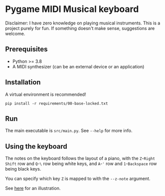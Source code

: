 # Pygame MIDI Musical keyboard

Disclaimer: I have zero knowledge on playing musical instruments.
This is a project purely for fun.
If something doesn't make sense, suggestions are welcome.

## Prerequisites

* Python >= 3.8
* A MIDI synthesizer (can be an external device or an application)

## Installation

A virtual environment is recommended!

```
pip install -r requirements/00-base-locked.txt
```

## Run

The main executable is `src/main.py`. See `--help` for more info.

## Using the keyboard

The notes on the keyboard follows the layout of a piano,
with the `Z`-`Right Shift` row and `Q`-`\` row being white keys,
and `A`-`'` row and `1`-`Backspace` row being black keys.

You can specify which key `Z` is mapped to with the `--z-note` argument.

See [here](http://newt.phys.unsw.edu.au/jw/notes.html) for an illustration.
